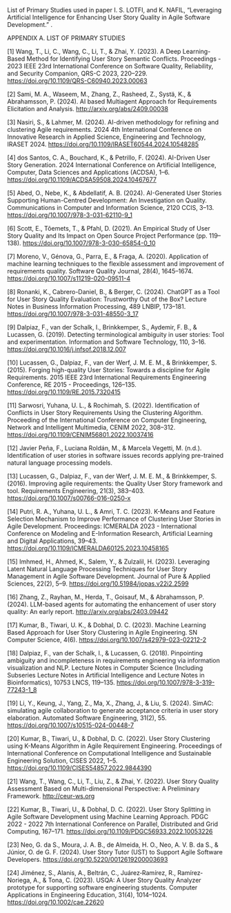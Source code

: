 List of Primary Studies used in paper I. S. LOTFI, and K. NAFIL, “Leveraging Artificial Intelligence for Enhancing User Story Quality in Agile Software Development.” .

APPENDIX A. LIST OF PRIMARY STUDIES

[1] Wang, T., Li, C., Wang, C., Li, T., & Zhai, Y. (2023). A Deep Learning-Based Method for Identifying User Story Semantic Conflicts. Proceedings - 2023 IEEE 23rd International Conference on Software Quality, Reliability, and Security Companion, QRS-C 2023, 220–229. https://doi.org/10.1109/QRS-C60940.2023.00063

[2] Sami, M. A., Waseem, M., Zhang, Z., Rasheed, Z., Systä, K., & Abrahamsson, P. (2024). AI based Multiagent Approach for Requirements Elicitation and Analysis. http://arxiv.org/abs/2409.00038

[3] Nasiri, S., & Lahmer, M. (2024). AI-driven methodology for refining and clustering Agile requirements. 2024 4th International Conference on Innovative Research in Applied Science, Engineering and Technology, IRASET 2024. https://doi.org/10.1109/IRASET60544.2024.10548285

[4] dos Santos, C. A., Bouchard, K., & Petrillo, F. (2024). AI-Driven User Story Generation. 2024 International Conference on Artificial Intelligence, Computer, Data Sciences and Applications (ACDSA), 1–6. https://doi.org/10.1109/ACDSA59508.2024.10467677

[5] Abed, O., Nebe, K., & Abdellatif, A. B. (2024). AI-Generated User Stories Supporting Human-Centred Development: An Investigation on Quality. Communications in Computer and Information Science, 2120 CCIS, 3–13. https://doi.org/10.1007/978-3-031-62110-9_1

[6] Scott, E., Tõemets, T., & Pfahl, D. (2021). An Empirical Study of User Story Quality and Its Impact on Open Source Project Performance (pp. 119–138). https://doi.org/10.1007/978-3-030-65854-0_10

[7] Moreno, V., Génova, G., Parra, E., & Fraga, A. (2020). Application of machine learning techniques to the flexible assessment and improvement of requirements quality. Software Quality Journal, 28(4), 1645–1674. https://doi.org/10.1007/s11219-020-09511-4

[8] Ronanki, K., Cabrero-Daniel, B., & Berger, C. (2024). ChatGPT as a Tool for User Story Quality Evaluation: Trustworthy Out of the Box? Lecture Notes in Business Information Processing, 489 LNBIP, 173–181. https://doi.org/10.1007/978-3-031-48550-3_17

[9] Dalpiaz, F., van der Schalk, I., Brinkkemper, S., Aydemir, F. B., & Lucassen, G. (2019). Detecting terminological ambiguity in user stories: Tool and experimentation. Information and Software Technology, 110, 3–16. https://doi.org/10.1016/j.infsof.2018.12.007

[10] Lucassen, G., Dalpiaz, F., van der Werf, J. M. E. M., & Brinkkemper, S. (2015). Forging high-quality User Stories: Towards a discipline for Agile Requirements. 2015 IEEE 23rd International Requirements Engineering Conference, RE 2015 - Proceedings, 126–135. https://doi.org/10.1109/RE.2015.7320415

[11] Sarwosri, Yuhana, U. L., & Rochimah, S. (2022). Identification of Conflicts in User Story Requirements Using the Clustering Algorithm. Proceeding of the International Conference on Computer Engineering, Network and Intelligent Multimedia, CENIM 2022, 308–312. https://doi.org/10.1109/CENIM56801.2022.10037416

[12] Javier Peña, F., Luciana Roldán, M., & Marcela Vegetti, M. (n.d.). Identification of user stories in software issues records applying pre-trained natural language processing models.

[13] Lucassen, G., Dalpiaz, F., van der Werf, J. M. E. M., & Brinkkemper, S. (2016). Improving agile requirements: the Quality User Story framework and tool. Requirements Engineering, 21(3), 383–403. https://doi.org/10.1007/s00766-016-0250-x

[14] Putri, R. A., Yuhana, U. L., & Amri, T. C. (2023). K-Means and Feature Selection Mechanism to Improve Performance of Clustering User Stories in Agile Development. Proceedings: ICMERALDA 2023 - International Conference on Modeling and E-Information Research, Artificial Learning and Digital Applications, 39–43. https://doi.org/10.1109/ICMERALDA60125.2023.10458165

[15] Imhmed, H., Ahmed, K., Salem, Y., & Zulzalil, H. (2023). Leveraging Latent Natural Language Processing Techniques for User Story Management in Agile Software Development. Journal of Pure & Applied Sciences, 22(2), 5–9. https://doi.org/10.51984/jopas.v22i2.2599

[16] Zhang, Z., Rayhan, M., Herda, T., Goisauf, M., & Abrahamsson, P. (2024). LLM-based agents for automating the enhancement of user story quality: An early report. http://arxiv.org/abs/2403.09442

[17] Kumar, B., Tiwari, U. K., & Dobhal, D. C. (2023). Machine Learning Based Approach for User Story Clustering in Agile Engineering. SN Computer Science, 4(6). https://doi.org/10.1007/s42979-023-02212-2

[18] Dalpiaz, F., van der Schalk, I., & Lucassen, G. (2018). Pinpointing ambiguity and incompleteness in requirements engineering via information visualization and NLP. Lecture Notes in Computer Science (Including Subseries Lecture Notes in Artificial Intelligence and Lecture Notes in Bioinformatics), 10753 LNCS, 119–135. https://doi.org/10.1007/978-3-319-77243-1_8

[19] Li, Y., Keung, J., Yang, Z., Ma, X., Zhang, J., & Liu, S. (2024). SimAC: simulating agile collaboration to generate acceptance criteria in user story elaboration. Automated Software Engineering, 31(2), 55. https://doi.org/10.1007/s10515-024-00448-7

[20] Kumar, B., Tiwari, U., & Dobhal, D. C. (2022). User Story Clustering using K-Means Algorithm in Agile Requirement Engineering. Proceedings of International Conference on Computational Intelligence and Sustainable Engineering Solution, CISES 2022, 1–5. https://doi.org/10.1109/CISES54857.2022.9844390

[21] Wang, T., Wang, C., Li, T., Liu, Z., & Zhai, Y. (2022). User Story Quality Assessment Based on Multi-dimensional Perspective: A Preliminary Framework. http://ceur-ws.org

[22] Kumar, B., Tiwari, U., & Dobhal, D. C. (2022). User Story Splitting in Agile Software Development using Machine Learning Approach. PDGC 2022 - 2022 7th International Conference on Parallel, Distributed and Grid Computing, 167–171. https://doi.org/10.1109/PDGC56933.2022.10053226

[23] Neo, G. da S., Moura, J. A. B., de Almeida, H. O., Neo, A. V. B. da S., & Júnior, O. de G. F. (2024). User Story Tutor (UST) to Support Agile Software Developers. https://doi.org/10.5220/0012619200003693

[24] Jiménez, S., Alanis, A., Beltrán, C., Juárez‐Ramírez, R., Ramírez‐Noriega, A., & Tona, C. (2023). USQA: A User Story Quality Analyzer prototype for supporting software engineering students. Computer Applications in Engineering Education, 31(4), 1014–1024. https://doi.org/10.1002/cae.22620
